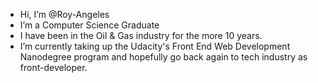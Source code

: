 - Hi, I’m @Roy-Angeles
- I’m a Computer Science Graduate
- I have been in the Oil & Gas industry for the more 10 years.
- I’m currently taking up the Udacity's Front End Web Development Nanodegree program and hopefully go back again to tech industry as front-developer.


<!---
Roy-Angeles/Roy-Angeles is a ✨ special ✨ repository because its `README.md` (this file) appears on your GitHub profile.
You can click the Preview link to take a look at your changes.
--->
